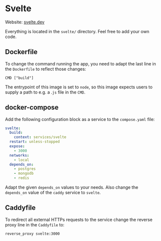 # Svelte

Website: [svelte.dev](https://svelte.dev)

Everything is located in the `svelte/` directory. Feel free to add your own code.

## Dockerfile

To change the command running the app, you need to adapt the last line in the `Dockerfile` to reflect those changes:

```
CMD ["build"]
```

The entrypoint of this image is set to `node`, so this image expects users to supply a path to e.g. a .`js` file in the `CMD`.

## docker-compose

Add the following configuration block as a service to the `compose.yaml` file:

```yaml
svelte:
  build:
    context: services/svelte
  restart: unless-stopped
  expose:
    - 3000
  networks:
    - local
  depends_on:
    - postgres
    - mongodb
    - redis
```

Adapt the given `depends_on` values to your needs. Also change the `depends_on` value of the `caddy` service to `svelte`.

## Caddyfile

To redirect all external HTTPs requests to the service change the reverse proxy line in the `Caddyfile` to:

```
reverse_proxy svelte:3000
```
